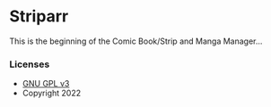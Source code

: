 # Striparr 
This is the beginning of the Comic Book/Strip and Manga Manager...

### Licenses

- [GNU GPL v3](http://www.gnu.org/licenses/gpl.html)	
- Copyright 2022
